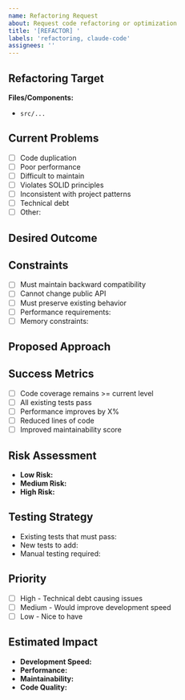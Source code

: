 ```yaml
---
name: Refactoring Request
about: Request code refactoring or optimization
title: '[REFACTOR] '
labels: 'refactoring, claude-code'
assignees: ''
---
```


## Refactoring Target

<!-- What code needs to be refactored? -->

**Files/Components:**

- `src/...`

## Current Problems

<!-- What issues exist with the current implementation? -->

- [ ] Code duplication
- [ ] Poor performance
- [ ] Difficult to maintain
- [ ] Violates SOLID principles
- [ ] Inconsistent with project patterns
- [ ] Technical debt
- [ ] Other:

## Desired Outcome

<!-- What should the refactored code achieve? -->

## Constraints

<!-- Any constraints to consider during refactoring -->

- [ ] Must maintain backward compatibility
- [ ] Cannot change public API
- [ ] Must preserve existing behavior
- [ ] Performance requirements:
- [ ] Memory constraints:

## Proposed Approach

<!-- Optional: Suggest refactoring strategy -->

## Success Metrics

<!-- How will we measure if the refactoring is successful? -->

- [ ] Code coverage remains >= current level
- [ ] All existing tests pass
- [ ] Performance improves by X%
- [ ] Reduced lines of code
- [ ] Improved maintainability score

## Risk Assessment

<!-- What could go wrong? -->

- **Low Risk:**
- **Medium Risk:**
- **High Risk:**

## Testing Strategy

<!-- How will we ensure the refactoring doesn't break anything? -->

- Existing tests that must pass:
- New tests to add:
- Manual testing required:

## Priority

- [ ] High - Technical debt causing issues
- [ ] Medium - Would improve development speed
- [ ] Low - Nice to have

## Estimated Impact

- **Development Speed:**
- **Performance:**
- **Maintainability:**
- **Code Quality:**
